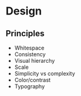 # Design

## Principles

- Whitespace
- Consistency
- Visual hierarchy
- Scale
- Simplicity vs complexity
- Color/contrast
- Typography
